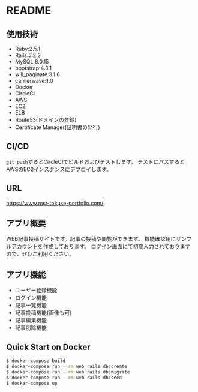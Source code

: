# README

## 使用技術
- Ruby:2.5.1
- Rails:5.2.3
- MySQL:8.0.15
- bootstrap:4.3.1
- will_paginate:3.1.6
- carrierwave:1.0
- Docker
- CircleCI
- AWS
 - EC2
 - ELB
 - Route53(ドメインの登録)
 - Certificate Manager(証明書の発行)

## CI/CD
`git push`するとCircleCIでビルドおよびテストします。
テストにパスするとAWSのEC2インスタンスにデプロイします。

## URL
https://www.mst-tokuse-portfolio.com/

## アプリ概要
WEB記事投稿サイトです。記事の投稿や閲覧ができます。
機能確認用にサンプルアカウントを作成しております。
ログイン画面にて初期入力されておりますので、ぜひご利用ください。

## アプリ機能
- ユーザー登録機能
- ログイン機能
- 記事一覧機能
- 記事投稿機能(画像も可)
- 記事編集機能
- 記事削除機能

## Quick Start on Docker
```bash
$ docker-compose build
$ docker-compose run --rm web rails db:create
$ docker-compose run --rm web rails db:migrate
$ docker-compose run --rm web rails db:seed
$ docker-compose up
```